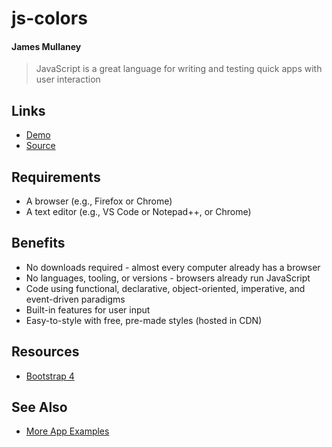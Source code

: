 # js-colors
#### James Mullaney
> JavaScript is a great language for writing and testing quick apps with user interaction

## Links

- [Demo](https://profcase.github.io/js-colors/)
- [Source](https://github.com/profcase/js-colors)

## Requirements

- A browser (e.g., Firefox or Chrome)
- A text editor (e.g., VS Code or Notepad++, or Chrome)

## Benefits

- No downloads required - almost every computer already has a browser
- No languages, tooling, or versions - browsers already run JavaScript
- Code using functional, declarative, object-oriented, imperative, and event-driven paradigms
- Built-in features for user input
- Easy-to-style with free, pre-made styles (hosted in CDN)

## Resources

- [Bootstrap 4](https://getbootstrap.com/docs/4.3/getting-started/introduction/)

## See Also

- [More App Examples](https://profcase.github.io/web-apps-list/)
